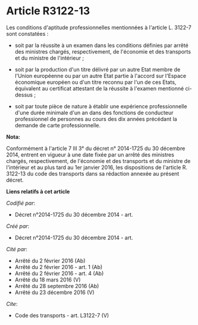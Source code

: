# Article R3122-13

Les conditions d'aptitude professionnelles mentionnées à l'article L. 3122-7 sont constatées :

- soit par la réussite à un examen dans les conditions définies par arrêté des ministres chargés, respectivement, de
l'économie et des transports et du ministre de l'intérieur ;

- soit par la production d'un titre délivré par un autre Etat membre de l'Union européenne ou par un autre Etat partie à
l'accord sur l'Espace économique européen ou d'un titre reconnu par l'un de ces Etats, équivalent au certificat attestant de
la réussite à l'examen mentionné ci-dessus ;

- soit par toute pièce de nature à établir une expérience professionnelle d'une durée minimale d'un an dans des fonctions de
conducteur professionnel de personnes au cours des dix années précédant la demande de carte professionnelle.

**Nota:**

Conformément à l'article 7 III 3° du décret n° 2014-1725 du 30 décembre   2014, entrent en vigueur à une date fixée par un
arrêté des ministres   chargés, respectivement, de l'économie et des transports et du ministre   de l'intérieur et au plus
tard au 1er janvier 2016, les dispositions de  l'article R. 3122-13 du code des transports dans sa rédaction annexée au
présent décret.

**Liens relatifs à cet article**

_Codifié par_:

  - Décret n°2014-1725 du 30 décembre 2014 - art.

_Créé par_:

  - Décret n°2014-1725 du 30 décembre 2014 - art.

_Cité par_:

  - Arrêté du 2 février 2016 (Ab)
  - Arrêté du 2 février 2016 - art. 1 (Ab)
  - Arrêté du 2 février 2016 - art. 4 (Ab)
  - Arrêté du 18 mars 2016 (V)
  - Arrêté du 28 septembre 2016 (Ab)
  - Arrêté du 23 décembre 2016 (V)

_Cite_:

  - Code des transports - art. L3122-7 (V)
